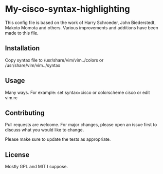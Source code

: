 # My-cisco-syntax-highlighting

This config file is based on the work of Harry Schroeder, John Biederstedt, Makoto Momota and others. Various improvements and additions have been made to this file.

## Installation

Copy syntax file to /usr/share/vim/vim../colors or /usr/share/vim/vim../syntax

## Usage

Many ways. For example: set syntax=cisco or colorscheme cisco or edit vim.rc

## Contributing

Pull requests are welcome. For major changes, please open an issue first to discuss what you would like to change.

Please make sure to update the tests as appropriate.

## License

Mostly GPL and MIT I suppose.

